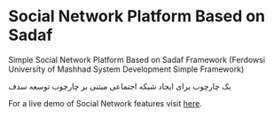 # Social Network Platform Based on Sadaf
Simple Social Network Platform Based on Sadaf Framework (Ferdowsi University of Mashhad System Development Simple Framework)


یک چارچوب برای ایجاد شبکه اجتماعی مبتنی بر چارچوب توسعه سدف

For a live demo of Social Network features visit [here](https://ssn.goldalio.ir/sadaf/login.php).
